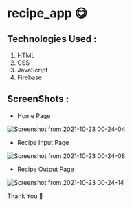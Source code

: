 # recipe_app 😋

## Technologies Used :

1. HTML
2. CSS
3. JavaScript
4. Firebase

## ScreenShots :

- Home Page

![Screenshot from 2021-10-23 00-24-04](https://user-images.githubusercontent.com/53443872/138508577-5aa14745-0ef4-4ad8-881e-834cbbf41cd9.png)

- Recipe Input Page 

![Screenshot from 2021-10-23 00-24-08](https://user-images.githubusercontent.com/53443872/138508623-47ec602d-3958-44af-a35e-a43fb4291118.png)

- Recipe Output Page

![Screenshot from 2021-10-23 00-24-14](https://user-images.githubusercontent.com/53443872/138508683-ec405ffb-28bb-44e2-bae8-981477291892.png)

Thank You 👀
